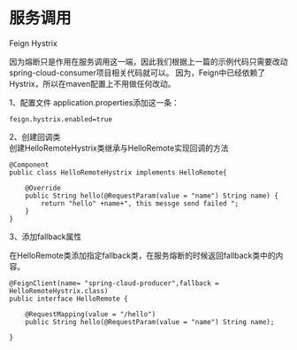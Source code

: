 # 服务调用
Feign Hystrix

因为熔断只是作用在服务调用这一端，因此我们根据上一篇的示例代码只需要改动spring-cloud-consumer项目相关代码就可以。
因为，Feign中已经依赖了Hystrix，所以在maven配置上不用做任何改动。  

1、配置文件
application.properties添加这一条：
```
feign.hystrix.enabled=true
```
2、创建回调类  
创建HelloRemoteHystrix类继承与HelloRemote实现回调的方法

```
@Component
public class HelloRemoteHystrix implements HelloRemote{

    @Override
    public String hello(@RequestParam(value = "name") String name) {
        return "hello" +name+", this messge send failed ";
    }
}
```

3、添加fallback属性

在HelloRemote类添加指定fallback类，在服务熔断的时候返回fallback类中的内容。
```
@FeignClient(name= "spring-cloud-producer",fallback = HelloRemoteHystrix.class)
public interface HelloRemote {

    @RequestMapping(value = "/hello")
    public String hello(@RequestParam(value = "name") String name);

}
```